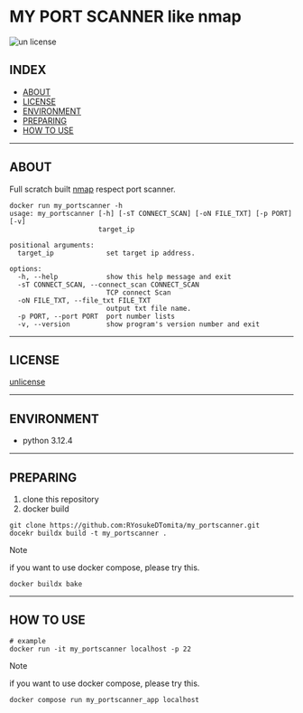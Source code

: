 # MY PORT SCANNER like nmap

![un license](https://img.shields.io/github/license/RyosukeDTomita/my_portscanner)

## INDEX

- [ABOUT](#about)
- [LICENSE](#license)
- [ENVIRONMENT](#environment)
- [PREPARING](#preparing)
- [HOW TO USE](#how-to-use)

---

## ABOUT

Full scratch built [nmap](https://nmap.org/) respect port scanner.

```shell
docker run my_portscanner -h
usage: my_portscanner [-h] [-sT CONNECT_SCAN] [-oN FILE_TXT] [-p PORT] [-v]
                      target_ip

positional arguments:
  target_ip             set target ip address.

options:
  -h, --help            show this help message and exit
  -sT CONNECT_SCAN, --connect_scan CONNECT_SCAN
                        TCP connect Scan
  -oN FILE_TXT, --file_txt FILE_TXT
                        output txt file name.
  -p PORT, --port PORT  port number lists
  -v, --version         show program's version number and exit
```

---

## LICENSE

[unlicense](./LICENSE)

---

## ENVIRONMENT

- python 3.12.4

---

## PREPARING

1. clone this repository
2. docker build

```shell
git clone https://github.com:RYosukeDTomita/my_portscanner.git
docekr buildx build -t my_portscanner .
```
> [!NOTE]
> if you want to use docker compose, please try this.
> ```shell
> docker buildx bake
> ```

---

## HOW TO USE

```shell
# example
docker run -it my_portscanner localhost -p 22
```

> [!NOTE]
> if you want to use docker compose, please try this.
> ```shell
> docker compose run my_portscanner_app localhost
> ```
